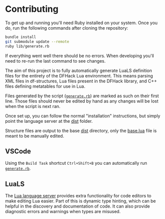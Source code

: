 
# Contributing

To get up and running you'll need Ruby installed on your system. Once you do, run the following commands after cloning the repository:

```sh
bundle install
git submodule update --remote
ruby lib/generate.rb
```

If everything went well there should be no errors. When developing you'll need to re-run the last command to see changes.

The aim of this project is to fully automatically generate LuaLS definition files for the entirety of the DFHack Lua environment. This means parsing XML files in df-structures, Lua files present in the DFHack library, and C++ files defining metatables for use in Lua.

Files generated by the script ([`generate.rb`](lib/generate.rb)) are marked as such on their first line. Those files should never be edited by hand as any changes will be lost when the script is next ran.

Once set up, you can follow the normal "installation" instructions, but simply point the language server at the [dist](dist) folder.

Structure files are output to the base [dist](dist) directory, only the [base.lua](dist/library/base.lua) file is meant to be manually edited.

## VSCode

Using the `Build Task` shortcut `Ctrl+Shift+B` you can automatically run [`generate.rb`](lib/generate.rb).

## LuaLS

The [Lua language server](https://github.com/LuaLS/lua-language-server) provides extra functionality for code editors to make editing Lua easier. Part of this is dynamic type hinting, which can be helpful in the discovery and documentation of code. It can also provide diagnostic errors and warnings when types are misused.
